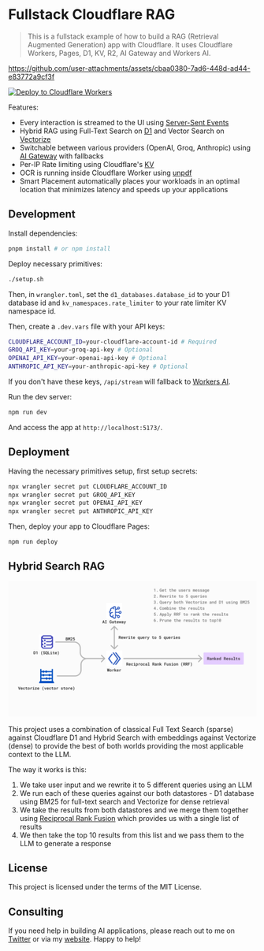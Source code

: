 # Fullstack Cloudflare RAG

> This is a fullstack example of how to build a RAG (Retrieval Augmented Generation) app with Cloudflare. It uses Cloudflare Workers, Pages, D1, KV, R2, AI Gateway and Workers AI.

https://github.com/user-attachments/assets/cbaa0380-7ad6-448d-ad44-e83772a9cf3f

[![Deploy to Cloudflare Workers](https://deploy.workers.cloudflare.com/button)](https://deploy.workers.cloudflare.com/?url=https://github.com/RafalWilinski/cloudflare-rag)

Features:

- Every interaction is streamed to the UI using [Server-Sent Events](https://developer.mozilla.org/en-US/docs/Web/API/Server-sent_events)
- Hybrid RAG using Full-Text Search on [D1](https://developers.cloudflare.com/d1/) and Vector Search on [Vectorize](https://developers.cloudflare.com/vectorize/) 
- Switchable between various providers (OpenAI, Groq, Anthropic) using [AI Gateway](https://developers.cloudflare.com/ai-sdk/ai-gateway/) with fallbacks
- Per-IP Rate limiting using Cloudflare's [KV](https://developers.cloudflare.com/kv/)
- OCR is running inside Cloudflare Worker using [unpdf](https://github.com/unjs/unpdf)
- Smart Placement automatically places your workloads in an optimal location that minimizes latency and speeds up your applications


## Development

Install dependencies:

```sh
pnpm install # or npm install
```

Deploy necessary primitives:

```sh
./setup.sh
```

Then, in `wrangler.toml`, set the `d1_databases.database_id` to your D1 database id and `kv_namespaces.rate_limiter` to your rate limiter KV namespace id.

Then, create a `.dev.vars` file with your API keys:

```sh
CLOUDFLARE_ACCOUNT_ID=your-cloudflare-account-id # Required
GROQ_API_KEY=your-groq-api-key # Optional
OPENAI_API_KEY=your-openai-api-key # Optional
ANTHROPIC_API_KEY=your-anthropic-api-key # Optional
```

If you don't have these keys, `/api/stream` will fallback to [Workers AI](https://developers.cloudflare.com/workers-ai/).

Run the dev server:

```sh
npm run dev
```

And access the app at `http://localhost:5173/`.

## Deployment

Having the necessary primitives setup, first setup secrets:

```sh
npx wrangler secret put CLOUDFLARE_ACCOUNT_ID
npx wrangler secret put GROQ_API_KEY
npx wrangler secret put OPENAI_API_KEY
npx wrangler secret put ANTHROPIC_API_KEY
```

Then, deploy your app to Cloudflare Pages:

```sh
npm run deploy
```

## Hybrid Search RAG

![Hybrid Search RAG](./assets/hybrid-rag.png)

This project uses a combination of classical Full Text Search (sparse) against Cloudflare D1 and Hybrid Search with embeddings against Vectorize (dense) to provide the best of both worlds providing the most applicable context to the LLM.

The way it works is this:
1. We take user input and we rewrite it to 5 different queries using an LLM
2. We run each of these queries against our both datastores - D1 database using BM25 for full-text search and Vectorize for dense retrieval
3. We take the results from both datastores and we merge them together using [Reciprocal Rank Fusion](https://www.elastic.co/guide/en/elasticsearch/reference/current/rrf.html) which provides us with a single list of results
4. We then take the top 10 results from this list and we pass them to the LLM to generate a response


## License

This project is licensed under the terms of the MIT License.

## Consulting

If you need help in building AI applications, please reach out to me on [Twitter](https://twitter.com/rafalwilinski) or via my [website](https://rwilinski.ai/). Happy to help!
